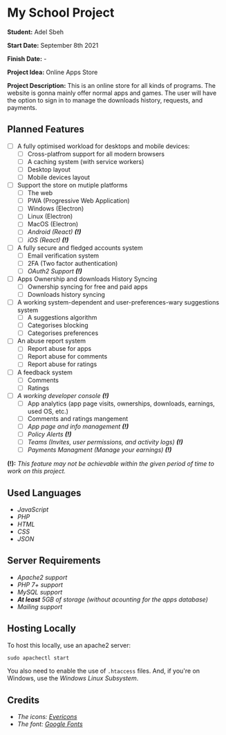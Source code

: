 # My School Project

**Student:** Adel Sbeh

**Start Date:** September 8th 2021

**Finish Date:** -

**Project Idea:** Online Apps Store

**Project Description:** This is an online store for all kinds of programs. The website is gonna mainly offer normal apps and games. The user will have the option to sign in to manage the downloads history, requests, and payments.

## Planned Features

- [ ] A fully optimised workload for desktops and mobile devices:
  - [ ] Cross-platfrom support for all modern browsers
  - [ ] A caching system (with service workers)
  - [ ] Desktop layout
  - [ ] Mobile devices layout
- [ ] Support the store on mutiple platforms
  - [ ] The web
  - [ ] PWA (Progressive Web Application)
  - [ ] Windows (Electron)
  - [ ] Linux (Electron)
  - [ ] MacOS (Electron)
  - [ ] _Android (React) **(!)**_
  - [ ] _iOS (React) **(!)**_
- [ ] A fully secure and fledged accounts system
  - [ ] Email verification system
  - [ ] 2FA (Two factor authentication)
  - [ ] _OAuth2 Support **(!)**_
- [ ] Apps Ownership and downloads History Syncing
  - [ ] Ownership syncing for free and paid apps
  - [ ] Downloads history syncing
- [ ] A working system-dependent and user-preferences-wary suggestions system
  - [ ] A suggestions algorithm
  - [ ] Categorises blocking
  - [ ] Categorises preferences
- [ ] An abuse report system
  - [ ] Report abuse for apps
  - [ ] Report abuse for comments
  - [ ] Report abuse for ratings
- [ ] A feedback system
  - [ ] Comments
  - [ ] Ratings
- [ ] _A working developer console **(!)**_
  - [ ] App analytics (app page visits, ownerships, downloads, earnings, used OS, etc.)
  - [ ] Comments and ratings mangement
  - [ ] _App page and info management **(!)**_
  - [ ] _Policy Alerts **(!)**_
  - [ ] _Teams (Invites, user permissions, and activity logs) **(!)**_
  - [ ] _Payments Managment (Manage your earnings) **(!)**_

**(!):** _This feature may not be achievable within the given period of time to work on this project._

## Used Languages

- *JavaScript*
- *PHP*
- *HTML*
- *CSS*
- *JSON*

## Server Requirements

- *Apache2 support*
- *PHP 7+ support*
- *MySQL support*
- _**At least** 5GB of storage (without acounting for the apps database)_
- *Mailing support*

## Hosting Locally

To host this locally, use an apache2 server:

```bat
sudo apachectl start
```

You also need to enable the use of `.htaccess` files. And, if you're on Windows, use the *Windows Linux Subsystem*.

## Credits

- *The icons: [Evericons](https://freebiesui.com/figma-freebies/figma-icons/460-free-minimalistic-icons/)*
- *The font: [Google Fonts](https://fonts.google.com)*
